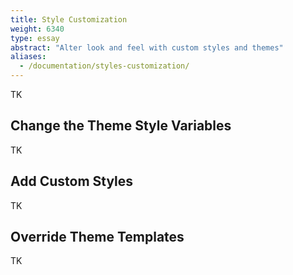 ```yaml
---
title: Style Customization
weight: 6340
type: essay
abstract: "Alter look and feel with custom styles and themes"
aliases:
  - /documentation/styles-customization/
---
```


TK

## Change the Theme Style Variables

TK

## Add Custom Styles

TK


## Override Theme Templates

TK
